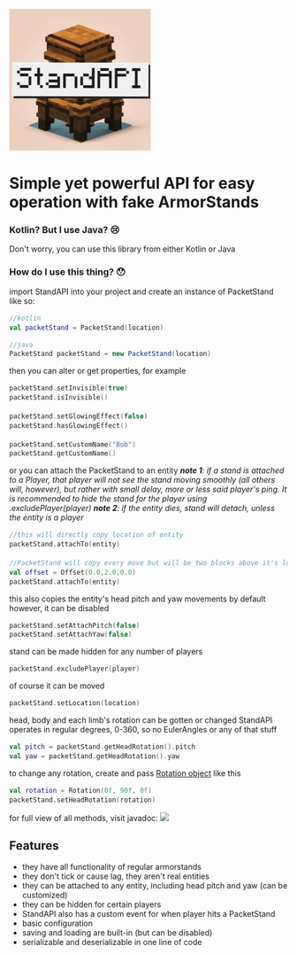
![logo](https://raw.githubusercontent.com/justADeni/StandAPI/master/src/img/logo.png)

# Simple yet powerful API for easy operation with fake ArmorStands

### Kotlin? But I use Java? 😢
Don't worry, you can use this library from either Kotlin or Java

### How do I use this thing? 😯
import StandAPI into your project and create an instance of PacketStand like so:
```Kotlin
//kotlin
val packetStand = PacketStand(location)
```
```Java
//java
PacketStand packetStand = new PacketStand(location)
```
then you can alter or get properties, for example
```kotlin
packetStand.setInvisible(true)
packetStand.isInvisible()

packetStand.setGlowingEffect(false)
packetStand.hasGlowingEffect()

packetStand.setCustomName("Bob")
packetStand.getCustomName()
```
or you can attach the PacketStand to an entity
*__note 1__: if a stand is attached to a Player, that player will not see the stand moving smoothly (all others will, however), but rather with small delay, more or less said player's ping. It is recommended to hide the stand for the player using .excludePlayer(player)*
*__note 2__: if the entity dies, stand will detach, unless the entity is a player*
```kotlin
//this will directly copy location of entity
packetStand.attachTo(entity)

//PacketStand will copy every move but will be two blocks above it's location
val offset = Offset(0.0,2.0,0.0)
packetStand.attachTo(entity)
```
this also copies the entity's head pitch and yaw movements by default
however, it can be disabled
```kotlin
packetStand.setAttachPitch(false)
packetStand.setAttachYaw(false)
```
stand can be made hidden for any number of players
```kotlin
packetStand.excludePlayer(player)
```
of course it can be moved
```kotlin
packetStand.setLocation(location)
```
head, body and each limb's rotation can be gotten or changed
StandAPI operates in regular degrees, 0-360, so no EulerAngles or any of that stuff
```kotlin
val pitch = packetStand.getHeadRotation().pitch
val yaw = packetStand.getHeadRotation().yaw
```
to change any rotation, create and pass [Rotation object](https://docshoster.org/p/justadeni/standapi/latest/com/github/justadeni/standapi/datatype/Rotation.html) like this
```kotlin
val rotation = Rotation(0f, 90f, 0f)
packetStand.setHeadRotation(rotation)
```
for full view of all methods, visit javadoc: <a href='https://docshoster.org/p/justadeni/standapi/latest/com/github/justadeni/standapi/PacketStand.html'>
  <img src='https://docshoster.org/pstatic/justadeni/standapi/latest/badge.svg'/>
</a>

 ## Features
- they have all functionality of regular armorstands
- they don't tick or cause lag, they aren't real entities
- they can be attached to any entity, including head pitch and yaw (can be customized)
- they can be hidden for certain players
- StandAPI also has a custom event for when player hits a PacketStand
- basic configuration
- saving and loading are built-in (but can be disabled)
- serializable and deserializable in one line of code

